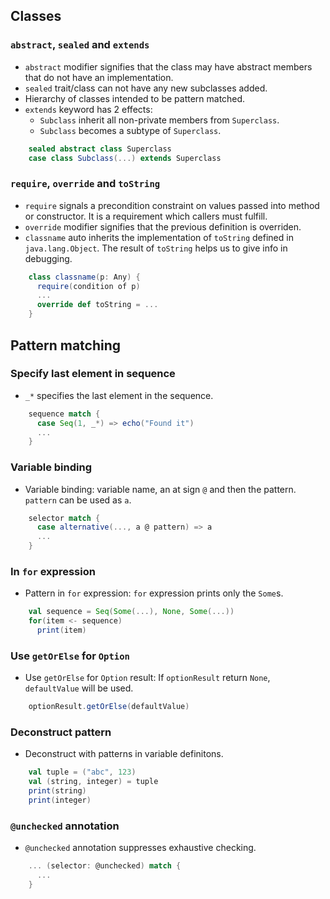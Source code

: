 ## Classes

### `abstract`, `sealed` and `extends`

- `abstract` modifier signifies that the class may have abstract members that do 
not have an implementation.
- `sealed` trait/class can not have any new subclasses added.
- Hierarchy of classes intended to be pattern matched.
- `extends` keyword has 2 effects: 
  - `Subclass` inherit all non-private members from `Superclass`.
  - `Subclass` becomes a subtype of `Superclass`.

```scala
    sealed abstract class Superclass
    case class Subclass(...) extends Superclass
```

### `require`, `override` and `toString`

- `require` signals a precondition constraint on values passed into method or 
constructor. It is a requirement which callers must fulfill.
- `override` modifier signifies that the previous definition is overriden.
- `classname` auto inherits the implementation of `toString` defined in 
`java.lang.Object`. The result of `toString` helps us to give info in debugging.  

```scala
    class classname(p: Any) {
      require(condition of p)
      ...
      override def toString = ...
    }
```

## Pattern matching

### Specify last element in sequence

- `_*` specifies the last element in the sequence.

```scala
    sequence match {
      case Seq(1, _*) => echo("Found it")
      ...
    }
```

### Variable binding

- Variable binding: variable name, an at sign `@` and then the pattern. 
`pattern` can be used as `a`.

```scala
    selector match {
      case alternative(..., a @ pattern) => a
      ...
    }
```

### In `for` expression

- Pattern in `for` expression: `for` expression prints only the `Some`s.

```scala
    val sequence = Seq(Some(...), None, Some(...))
    for(item <- sequence)
      print(item)
```

### Use `getOrElse` for `Option`

- Use `getOrElse` for `Option` result: If `optionResult` return `None`, 
`defaultValue` will be used.

```scala
    optionResult.getOrElse(defaultValue)
```

### Deconstruct pattern

- Deconstruct with patterns in variable definitons.

```scala
    val tuple = ("abc", 123)
    val (string, integer) = tuple  
    print(string)
    print(integer)
```

### `@unchecked` annotation

- `@unchecked` annotation suppresses exhaustive checking.

```scala
    ... (selector: @unchecked) match {
      ...
    }
```
